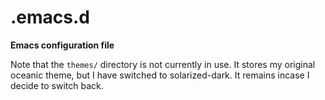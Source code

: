 # .emacs.d
**Emacs configuration file**

Note that the `themes/` directory is not currently in use. It stores my original oceanic theme, but I have switched to solarized-dark. It remains incase I decide to switch back.


